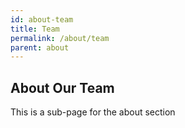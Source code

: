 ```yaml
---
id: about-team
title: Team
permalink: /about/team
parent: about
---
```


## About Our Team

This is a sub-page for the about section